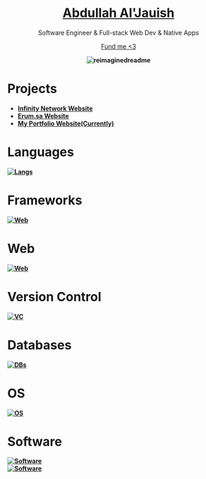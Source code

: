 <div align="center">
  <a href="https://jauish.com"><h1>Abdullah Al'Jauish</h1></a>
  <p>Software Engineer & Full-stack Web Dev & Native Apps</p>
  <a href="https://paypal.me/jauish">Fund me <3</a>
<b><p><p><b>

<img src="https://myreadme.vercel.app/api/embed/ajauish?panels=userstatistics,toprepositories,toplanguages,commitgraph" alt="reimaginedreadme" />
</div>

# Projects
- [Infinity Network Website](https://in8.network)
- [Erum.sa Website](https://erum.sa)
- [My Portfolio Website(Currently)](https://jauish.com)
  
# Languages
  [![Langs](https://skillicons.dev/icons?i=js,ts,py,dart,php,go)](https://skillicons.dev)

# Frameworks

  [![Web](https://skillicons.dev/icons?i=nodejs,flutter)](https://skillicons.dev)

# Web
  [![Web](https://skillicons.dev/icons?i=html,css,bootstrap,express,vue,react,electron,linux,flask,tailwind,next)](https://skillicons.dev)

# Version Control 

  [![VC](https://skillicons.dev/icons?i=git,github)](https://skillicons.dev)

# Databases
  [![DBs](https://skillicons.dev/icons?i=firebase,mysql,mongodb)](https://skillicons.dev)


# OS
  [![OS](https://skillicons.dev/icons?i=linux)](https://skillicons.dev)

# Software
  [![Software](https://skillicons.dev/icons?i=photoshop,premiere,aftereffects,audition)](https://skillicons.dev)<br>
  [![Software](https://skillicons.dev/icons?i=workers,cloudflare,docker,discord)](https://skillicons.dev)

